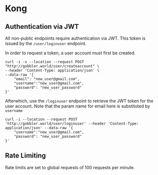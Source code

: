 # Kong

## Authentication via JWT

All non-public endpoints require authentication via JWT. This token is issued by the `/user/loginuser` endpoint.

In order to request a token, a user account must first be created.

```shell
curl -i -s --location --request POST "http://gobbler.world/user/createaccount" \
--header 'Content-Type: application/json' \
--data-raw '{
	"email": "new_user@gmail.com",
    "username":"new_user@gmail.com",
    "password": "new_user_password"
}'
```

Afterwhich, use the `/loginuser` endpoint to retrieve the JWT token for the user account. Note that the param name for email here is substituted by `username`

```shell
curl -i --location --request POST 'http://gobbler.world/user/loginuser' --header 'Content-Type: application/json' --data-raw '{
    "username":"new_user@gmail.com",
    "password": "new_user_password"
}'
```

## Rate Limiting

Rate limits are set to global requests of 100 requests per minute.
